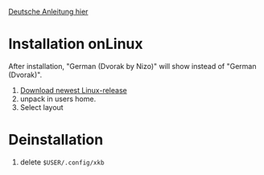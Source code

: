[Deutsche Anleitung hier](README.md)

# Installation onLinux

After installation, "German (Dvorak by Nizo)" will show instead of "German (Dvorak)".

1. [Download newest Linux-release](https://github.com/theNizo/DvorakByNizo/releases)
2. unpack in users home.
3. Select layout

# Deinstallation

1. delete `$USER/.config/xkb`

